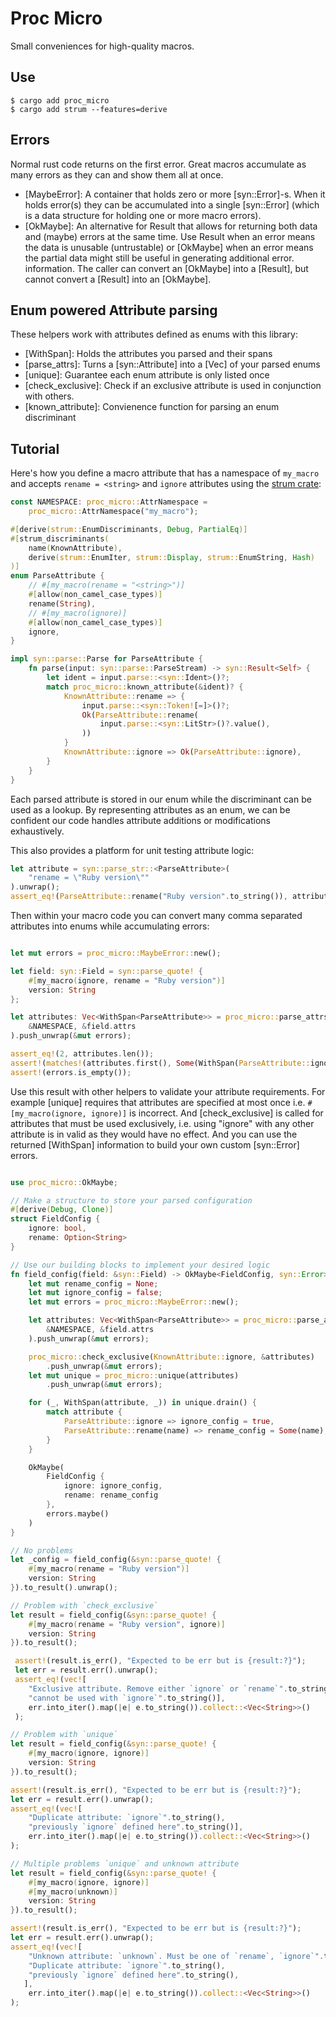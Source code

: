 <!-- cargo-rdme start -->

# Proc Micro

Small conveniences for high-quality macros.

## Use

```term
$ cargo add proc_micro
$ cargo add strum --features=derive
```

## Errors

Normal rust code returns on the first error. Great macros accumulate as many
errors as they can and show them all at once.

- [MaybeError]: A container that holds zero or more [syn::Error]-s. When
  it holds error(s) they can be accumulated into a single [syn::Error] (which
  is a data structure for holding one or more macro errors).
- [OkMaybe]: An alternative for Result that allows for returning both data
  and (maybe) errors at the same time. Use Result when an error means
  the data is unusable (untrustable) or [OkMaybe] when an error means
  the partial data might still be useful in generating additional error.
  information. The caller can convert an [OkMaybe] into a [Result], but cannot
  convert a [Result] into an [OkMaybe].

## Enum powered Attribute parsing

These helpers work with attributes defined as enums with this library:

- [WithSpan]: Holds the attributes you parsed and their spans
- [parse_attrs]: Turns a [syn::Attribute] into a [Vec] of your parsed enums
- [unique]: Guarantee each enum attribute is only listed once
- [check_exclusive]: Check if an exclusive attribute is used in conjunction with others.
- [known_attribute]: Convienence function for parsing an enum discriminant

## Tutorial

Here's how you define a macro attribute that has a namespace of `my_macro` and
accepts `rename = <string>` and `ignore` attributes using the [strum crate](https://crates.io/crates/strum):

```rust
const NAMESPACE: proc_micro::AttrNamespace =
    proc_micro::AttrNamespace("my_macro");

#[derive(strum::EnumDiscriminants, Debug, PartialEq)]
#[strum_discriminants(
    name(KnownAttribute),
    derive(strum::EnumIter, strum::Display, strum::EnumString, Hash)
)]
enum ParseAttribute {
    // #[my_macro(rename = "<string>")]
    #[allow(non_camel_case_types)]
    rename(String),
    // #[my_macro(ignore)]
    #[allow(non_camel_case_types)]
    ignore,
}

impl syn::parse::Parse for ParseAttribute {
    fn parse(input: syn::parse::ParseStream) -> syn::Result<Self> {
        let ident = input.parse::<syn::Ident>()?;
        match proc_micro::known_attribute(&ident)? {
            KnownAttribute::rename => {
                input.parse::<syn::Token![=]>()?;
                Ok(ParseAttribute::rename(
                    input.parse::<syn::LitStr>()?.value(),
                ))
            }
            KnownAttribute::ignore => Ok(ParseAttribute::ignore),
        }
    }
}
```

Each parsed attribute is stored in our enum while the discriminant can be
used as a lookup. By representing attributes as an enum, we can be confident
our code handles attribute additions or modifications exhaustively.

This also provides a platform for unit testing attribute logic:

```rust
let attribute = syn::parse_str::<ParseAttribute>(
    "rename = \"Ruby version\""
).unwrap();
assert_eq!(ParseAttribute::rename("Ruby version".to_string()), attribute);
```

Then within your macro code you can convert many comma separated attributes
into enums while accumulating errors:

```rust

let mut errors = proc_micro::MaybeError::new();

let field: syn::Field = syn::parse_quote! {
    #[my_macro(ignore, rename = "Ruby version")]
    version: String
};

let attributes: Vec<WithSpan<ParseAttribute>> = proc_micro::parse_attrs(
    &NAMESPACE, &field.attrs
).push_unwrap(&mut errors);

assert_eq!(2, attributes.len());
assert!(matches!(attributes.first(), Some(WithSpan(ParseAttribute::ignore, _))));
assert!(errors.is_empty());
```

Use this result with other helpers to validate your attribute requirements.
For example [unique] requires that attributes are specified at most once i.e.
`#[my_macro(ignore, ignore)]` is incorrect. And [check_exclusive] is called
for attributes that must be used exclusively, i.e. using "ignore" with any
other attribute is in valid as they would have no effect. And you can use
the returned [WithSpan] information to build your own custom [syn::Error]
errors.

```rust

use proc_micro::OkMaybe;

// Make a structure to store your parsed configuration
#[derive(Debug, Clone)]
struct FieldConfig {
    ignore: bool,
    rename: Option<String>
}

// Use our building blocks to implement your desired logic
fn field_config(field: &syn::Field) -> OkMaybe<FieldConfig, syn::Error> {
    let mut rename_config = None;
    let mut ignore_config = false;
    let mut errors = proc_micro::MaybeError::new();

    let attributes: Vec<WithSpan<ParseAttribute>> = proc_micro::parse_attrs(
        &NAMESPACE, &field.attrs
    ).push_unwrap(&mut errors);

    proc_micro::check_exclusive(KnownAttribute::ignore, &attributes)
        .push_unwrap(&mut errors);
    let mut unique = proc_micro::unique(attributes)
        .push_unwrap(&mut errors);

    for (_, WithSpan(attribute, _)) in unique.drain() {
        match attribute {
            ParseAttribute::ignore => ignore_config = true,
            ParseAttribute::rename(name) => rename_config = Some(name),
        }
    }

    OkMaybe(
        FieldConfig {
            ignore: ignore_config,
            rename: rename_config
        },
        errors.maybe()
    )
}

// No problems
let _config = field_config(&syn::parse_quote! {
    #[my_macro(rename = "Ruby version")]
    version: String
}).to_result().unwrap();

// Problem with `check_exclusive`
let result = field_config(&syn::parse_quote! {
    #[my_macro(rename = "Ruby version", ignore)]
    version: String
}).to_result();

 assert!(result.is_err(), "Expected to be err but is {result:?}");
 let err = result.err().unwrap();
 assert_eq!(vec![
    "Exclusive attribute. Remove either `ignore` or `rename`".to_string(),
    "cannot be used with `ignore`".to_string()],
    err.into_iter().map(|e| e.to_string()).collect::<Vec<String>>()
 );

// Problem with `unique`
let result = field_config(&syn::parse_quote! {
    #[my_macro(ignore, ignore)]
    version: String
}).to_result();

assert!(result.is_err(), "Expected to be err but is {result:?}");
let err = result.err().unwrap();
assert_eq!(vec![
    "Duplicate attribute: `ignore`".to_string(),
    "previously `ignore` defined here".to_string()],
    err.into_iter().map(|e| e.to_string()).collect::<Vec<String>>()
);

// Multiple problems `unique` and unknown attribute
let result = field_config(&syn::parse_quote! {
    #[my_macro(ignore, ignore)]
    #[my_macro(unknown)]
    version: String
}).to_result();

assert!(result.is_err(), "Expected to be err but is {result:?}");
let err = result.err().unwrap();
assert_eq!(vec![
    "Unknown attribute: `unknown`. Must be one of `rename`, `ignore`".to_string(),
    "Duplicate attribute: `ignore`".to_string(),
    "previously `ignore` defined here".to_string(),
   ],
    err.into_iter().map(|e| e.to_string()).collect::<Vec<String>>()
);
```

<!-- cargo-rdme end -->
